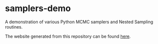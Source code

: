 # samplers-demo

A demonstration of various Python MCMC samplers and Nested Sampling routines.

The website generated from this repository can be found [here](http://mattpitkin.github.io/samplers-demo/).
